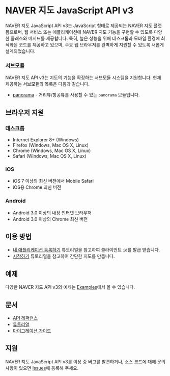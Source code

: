 # NAVER 지도 JavaScript API v3

NAVER 지도 JavaScript API v3는 JavaScript 형태로 제공되는 NAVER 지도 플랫폼으로써, 웹 서비스 또는 애플리케이션에 NAVER 지도 기능을 구현할 수 있도록 다양한 클래스와 메서드를 제공합니다.
특히, 높은 성능을 위해 데스크톱과 모바일 환경에 최적화된 코드를 제공하고 있으며, 주요 웹 브라우저를 완벽하게 지원할 수 있도록 새롭게 설계되었습니다.

### 서브모듈

NAVER 지도 API v3는 지도의 기능을 확장하는 서브모듈 시스템을 지원합니다. 현재 제공하는 서브모듈의 목록은 다음과 같습니다.

* [panorama](https://navermaps.github.io/maps.js/docs/module-panorama.html) -  거리뷰/항공뷰를 사용할 수 있는 `panorama` 모듈입니다.

## 브라우저 지원

### 데스크톱

* Internet Explorer 8+ (Windows)
* Firefox (Windows, Mac OS X, Linux)
* Chrome (Windows, Mac OS X, Linux)
* Safari (Windows, Mac OS X, Linux)

### iOS

* iOS 7 이상의 최신 버전에서 Mobile Safari
* iOS용 Chrome 최신 버전

### Android

* Android 3.0 이상의 내장 인터넷 브라우저
* Android 3.0 이상의 Chrome 최신 버전

## 이용 방법

* [내 애플리케이션 등록하기](https://navermaps.github.io/maps.js/docs/tutorial-Getting-Started-Register-Application.html) 튜토리얼을 참고하여 클라이언트 `id`를 발급 받습니다.
* [시작하기](https://navermaps.github.io/maps.js/docs/tutorial-0-Getting-Started.html) 튜토리얼을 참고하여 간단한 지도를 만듭니다.

## 예제

다양한 NAVER 지도 API v3의 예제는 [Examples](https://navermaps.github.io/maps.js/docs/tutorial-digest.example.html)에서 볼 수 있습니다.

## 문서

* [API 레퍼런스](https://navermaps.github.io/maps.js/docs/index.html)
* [튜토리얼](https://navermaps.github.io/maps.js/docs/tutorial-0-Getting-Started.html)
* [마이그레이션 가이드](https://navermaps.github.io/maps.js/docs/tutorial-Migrate-From-v2.html)

## 지원

NAVER 지도 JavaScript API v3를 이용 중 버그를 발견하거나, 소스 코드에 대해 문의 사항이 있으면 [Issues](https://github.com/navermaps/maps.js/issues)에 등록해 주세요.
